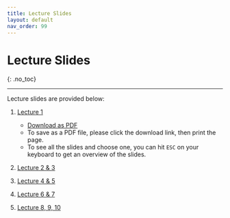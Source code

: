 ```yaml
---
title: Lecture Slides
layout: default
nav_order: 99
---
```


# Lecture Slides
{: .no_toc}

---

Lecture slides are provided below:

1. [Lecture 1](https://cse140l.github.io/fa24-lectures/lecture_slides/lecture_1.html)
    - [Download as PDF](https://cse140l.github.io/fa24-lectures/lecture_slides/lecture_1.html?print-pdf)
    - To save as a PDF file, please click the download link, then print the page.
    - To see all the slides and choose one, you can hit `ESC` on your keyboard to get an overview of the slides.

2. [Lecture 2 & 3](https://docs.google.com/presentation/d/1-JIhgXuBowfZhHiSf_sruf2iTUIJHRBZ/edit?usp=sharing&ouid=117025573451423217663&rtpof=true&sd=true)

3. [Lecture 4 & 5](https://docs.google.com/presentation/d/11c6_BuW94viVkY2xrSv2KoAVQPshkCrW/edit?usp=sharing&ouid=113086848396961671481&rtpof=true&sd=true)

4. [Lecture 6 & 7](https://docs.google.com/presentation/d/1dArccp_MsD2jw1URCnCHG_rQiZCzQsQo/edit?usp=sharing&ouid=117025573451423217663&rtpof=true&sd=true)

5. [Lecture 8, 9, 10](https://docs.google.com/presentation/d/1SMnTaCg6S7-z82_BkWjnW2wV8thzIX7Y/edit?usp=sharing&ouid=117025573451423217663&rtpof=true&sd=true)
